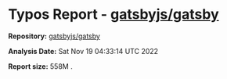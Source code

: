 # Typos Report - [gatsbyjs/gatsby](https://github.com/gatsbyjs/gatsby)

**Repository:** [gatsbyjs/gatsby](https://github.com/gatsbyjs/gatsby)

**Analysis Date:** Sat Nov 19 04:33:14 UTC 2022

**Report size:** 558M	.

